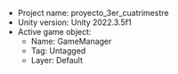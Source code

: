 <!-- UNITY CODE ASSIST INSTRUCTIONS START -->
- Project name: proyecto_3er_cuatrimestre
- Unity version: Unity 2022.3.5f1
- Active game object:
  - Name: GameManager
  - Tag: Untagged
  - Layer: Default
<!-- UNITY CODE ASSIST INSTRUCTIONS END -->